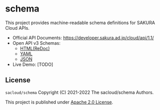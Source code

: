 # schema

This project provides machine-readable schema definitions for SAKURA Cloud APIs.

- Official API Documents: https://developer.sakura.ad.jp/cloud/api/1.1/ 
- Open API v3 Schemas: 
  - [HTML(ReDoc)](https://sacloud.github.io/schema/definitions/v1.1/)
  - [YAML](definitions/v1.1/openapi.yaml)
  - [JSON](definitions/v1.1/openapi.json)
- Live Demo: [TODO]

## License

`sacloud/schema` Copyright (C) 2021-2022 The sacloud/schema Authors.

This project is published under [Apache 2.0 License](LICENSE.txt).
